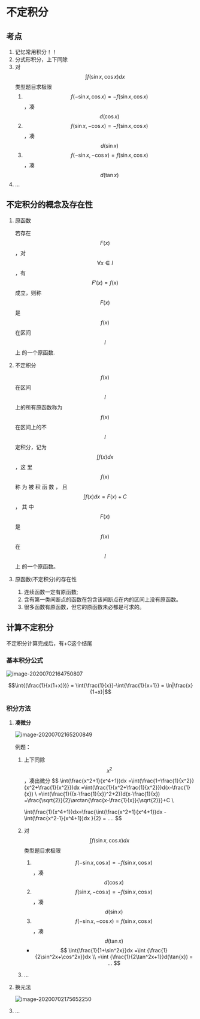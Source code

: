 # 不定积分

## 考点

1. 记忆常用积分！！
2. 分式形积分，上下同除
3. 对$$\int f(\sin{x},\cos{x})dx$$类型题目求极限
   1. $$f(-\sin{x},\cos{x})=-f(\sin{x},\cos{x})$$，凑$$d(\cos{x})$$
   2. $$f(\sin{x},-\cos{x})=-f(\sin{x},\cos{x})$$，凑$$d(\sin{x})$$
   3. $$f(-\sin{x},-\cos{x})=f(\sin{x},\cos{x})$$，凑$$d(\tan{x})$$
4. ...

## 不定积分的概念及存在性

1. 原函数

   若存在$$F(x)$$，对$$\forall x \in I$$，有$$F'(x)=f(x)$$成立，则称$$F(x)$$是$$f(x)$$在区间$$I$$上 的一个原函数.

2. 不定积分

   $$f(x)$$在区间$$I$$上的所有原函数称为$$f(x)$$在区间上的不$$I$$定积分，记为$$\int{f(x)}dx$$，这 里$$f(x)$$ 称 为 被 积 函 数 ， 且$$\int{f(x)}dx = F(x) + C$$， 其 中 $$F(x)$$ 是$$f(x)$$在$$I$$上 的一个原函数。

3. 原函数(不定积分)的存在性

   1. 连续函数一定有原函数;
   2. 含有第一类间断点的函数在包含该间断点在内的区间上没有原函数。
   3. 很多函数有原函数，但它的原函数未必都是可求的。

## 计算不定积分

不定积分计算完成后，有+C这个结尾

### 基本积分公式

![image-20200702164750807](https://smartlyu.github.io/degree-html/images/image-20200702164750807.png)

$$\int{(\frac{1}{x(1+x)})} = \int{\frac{1}{x}}-\int{\frac{1}{x+1}} = \ln|\frac{x}{1+x}|$$

### 积分方法

1. **凑微分**

   ![image-20200702165200849](https://smartlyu.github.io/degree-html/images/image-20200702165200849.png)

   例题：

   1. 上下同除$$x^2$$，凑出微分
      $$
      \int(\frac{x^2+1}{x^4+1})dx 
      =\int(\frac{1+\frac{1}{x^2}}{x^2+\frac{1}{x^2}})dx
      =\int(\frac{1}{x^2+\frac{1}{x^2}})d(x-\frac{1}{x}) \\
      =\int(\frac{1}{(x-\frac{1}{x})^2+2})d(x-\frac{1}{x})
      =\frac{\sqrt{2}}{2}\arctan{\frac{x-\frac{1}{x}}{\sqrt{2}}}+C \\
      
      \int(\frac{1}{x^4+1})dx=\frac{\int(\frac{x^2+1}{x^4+1})dx - \int(\frac{x^2-1}{x^4+1})dx }{2} = ....
      $$
      

   2. 对$$\int f(\sin{x},\cos{x})dx$$类型题目求极限

      1. $$f(-\sin{x},\cos{x})=-f(\sin{x},\cos{x})$$，凑$$d(\cos{x})$$
      2. $$f(\sin{x},-\cos{x})=-f(\sin{x},\cos{x})$$，凑$$d(\sin{x})$$
      3. $$f(-\sin{x},-\cos{x})=f(\sin{x},\cos{x})$$，凑$$d(\tan{x})$$

      * $$
        \int{\frac{1}{1+\sin^2x}}dx =\int {\frac{1}{2\sin^2x+\cos^2x}}dx \\
        =\int {\frac{1}{2\tan^2x+1}}d(\tan{x}) = ...
        $$

   3. ...

2. 换元法

   ![image-20200702175652250](https://smartlyu.github.io/degree-html/images/image-20200702175652250.png)

   

3. ...

